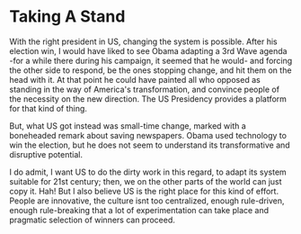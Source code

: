 # Taking A Stand

With the right president in US, changing the system is possible. After his election win, I would have liked to see Obama adapting a 3rd Wave agenda -for a while there during his campaign, it seemed that he would- and forcing the other side to respond, be the ones stopping change, and hit them on the head with it. At that point he could have painted all who opposed as standing in the way of America's transformation, and convince people of the necessity on the new direction. The US Presidency provides a platform for that kind of thing.

But, what US got instead was small-time change, marked with a boneheaded remark about saving newspapers. Obama used technology to win the election, but he does not seem to understand its transformative and disruptive potential.

I do admit, I want US to do the dirty work in this regard, to adapt its system suitable for 21st century; then, we on the other parts of the world can just copy it. Hah! But I also believe US is the right place for this kind of effort. People are innovative, the culture isnt too centralized, enough rule-driven, enough rule-breaking that a lot of experimentation can take place and pragmatic selection of winners can proceed.

